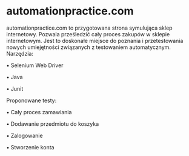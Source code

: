 # automationpractice.com
automationpractice.com to przygotowana strona symulująca sklep internetowy. Pozwala prześledzić cały proces zakupów w sklepie internetowym. Jest to doskonałe miejsce do poznania i przetestowania nowych umiejętności związanych z testowaniem automatycznym.
Narzędzia:

• Selenium Web Driver

• Java

• Junit

Proponowane testy:

• Cały proces zamawiania

• Dodawanie przedmiotu do koszyka

• Zalogowanie

• Stworzenie konta

